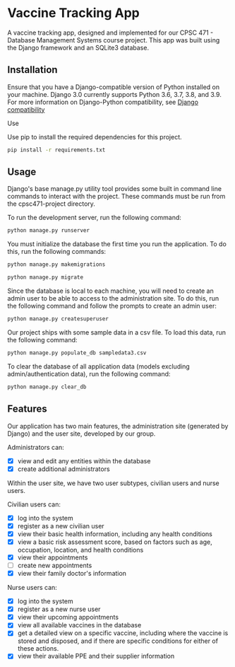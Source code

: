 # Vaccine Tracking App

A vaccine tracking app, designed and implemented for our CPSC 471 - Database Management Systems course project. This app was built using the Django framework and an SQLite3 database.

## Installation

Ensure that you have a Django-compatible version of Python installed on your machine. Django 3.0 currently supports Python 3.6, 3.7, 3.8, and 3.9. For more information on Django-Python compatibility, see [Django compatibility](https://docs.djangoproject.com/en/3.1/releases/3.0/)

Use

Use pip to install the required dependencies for this project.

```bash
pip install -r requirements.txt
```

## Usage

Django's base manage.py utility tool provides some built in command line commands to interact with the project. These commands must be run from the cpsc471-project directory.

To run the development server, run the following command:

```bash
python manage.py runserver
```

You must initialize the database the first time you run the application. To do this, run the following commands:

```bash
python manage.py makemigrations

python manage.py migrate
```

Since the database is local to each machine, you will need to create an admin user to be able to access to the administration site. To do this, run the following command and follow the prompts to create an admin user:

```bash
python manage.py createsuperuser
```

Our project ships with some sample data in a csv file. To load this data, run the following command:

```bash
python manage.py populate_db sampledata3.csv
```

To clear the database of all application data (models excluding admin/authentication data), run the following command:

```bash
python manage.py clear_db
```

## Features

Our application has two main features, the administration site (generated by Django) and the user site, developed by our group.

Administrators can:

- [x] view and edit any entities within the database
- [x] create additional administrators

Within the user site, we have two user subtypes, civilian users and nurse users.

Civilian users can:

- [x] log into the system
- [x] register as a new civilian user
- [x] view their basic health information, including any health conditions
- [x] view a basic risk assessment score, based on factors such as age, occupation, location, and health conditions
- [x] view their appointments
- [ ] create new appointments
- [x] view their family doctor's information

Nurse users can:

- [x] log into the system
- [x] register as a new nurse user
- [x] view their upcoming appointments
- [x] view all available vaccines in the database
- [x] get a detailed view on a specific vaccine, including where the vaccine is stored and disposed, and if there are specific conditions for either of these actions.
- [x] view their available PPE and their supplier information
